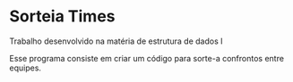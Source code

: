 # Sorteia Times
Trabalho desenvolvido na matéria de estrutura de dados I

Esse programa consiste em criar um código para sorte-a confrontos entre equipes.
